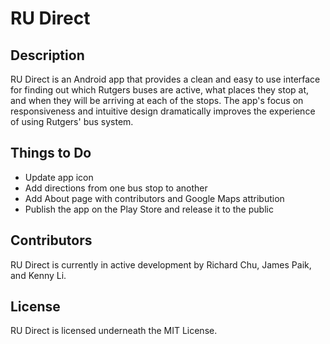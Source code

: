 # RU Direct

## Description
RU Direct is an Android app that provides a clean and easy to use interface for finding out which Rutgers buses are active, what places they stop at, and when they will be arriving at each of the stops. The app's focus on responsiveness and intuitive design dramatically improves the experience of using Rutgers' bus system.

## Things to Do
- Update app icon
- Add directions from one bus stop to another
- Add About page with contributors and Google Maps attribution
- Publish the app on the Play Store and release it to the public

## Contributors
RU Direct is currently in active development by Richard Chu, James Paik, and Kenny Li.

## License
RU Direct is licensed underneath the MIT License.
